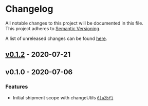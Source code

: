 # Changelog
All notable changes to this project will be documented in this file.  
This project adheres to [Semantic Versioning](http://semver.org/spec/v2.0.0.html).

A list of unreleased changes can be found [here](https://github.com/SAP/ui5-flexibility-utils/compare/v0.1.2...HEAD).

<a name="v0.1.2"></a>
## [v0.1.2] - 2020-07-21

<a name="v0.1.0"></a>
## v0.1.0 - 2020-07-06
### Features
- Initial shipment scope with changeUtils [`61a2bf1`](https://github.com/SAP/ui5-flexibility-utils/commit/61a2bf1f4d1b1cf53da715f00b581f1d90e1559f)


[v0.1.2]: https://github.com/SAP/ui5-flexibility-utils/compare/v0.1.0...v0.1.2
